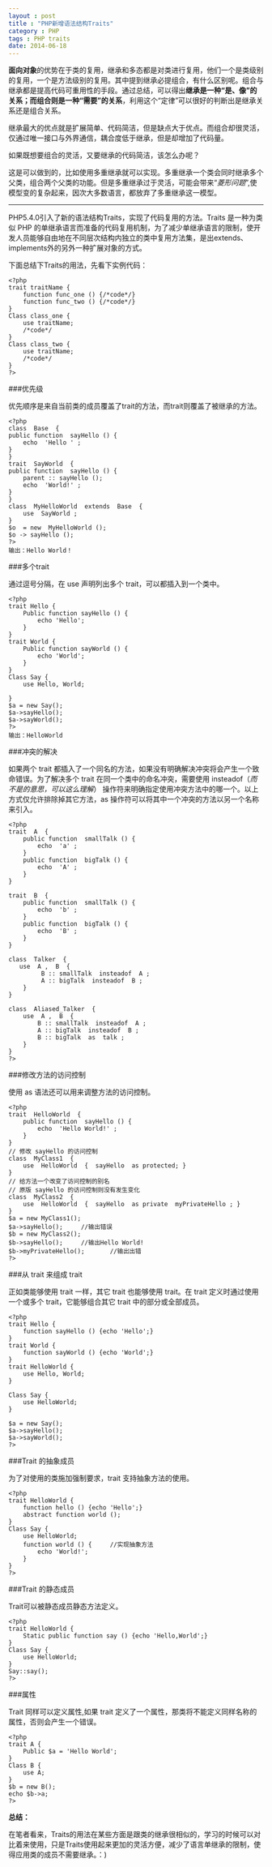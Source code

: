 ```yaml
---
layout : post
title : "PHP新增语法结构Traits"
category : PHP
tags : PHP traits
date: 2014-06-18
---
```

**面向对象**的优势在于类的复用，继承和多态都是对类进行复用，他们一个是类级别的复用，一个是方法级别的复用。其中提到继承必提组合，有什么区别呢。组合与继承都是提高代码可重用性的手段。通过总结，可以得出**继承是一种“是、像”的关系；而组合则是一种“需要”的关系**，利用这个“定律”可以很好的判断出是继承关系还是组合关系。

继承最大的优点就是扩展简单、代码简洁，但是缺点大于优点。而组合却很灵活，仅通过唯一接口与外界通信，耦合度低于继承，但是却增加了代码量。

如果既想要组合的灵活，又要继承的代码简洁，该怎么办呢？

<!--more-->

这是可以做到的，比如使用多重继承就可以实现。多重继承一个类会同时继承多个父类，组合两个父类的功能。但是多重继承过于灵活，可能会带来“*菱形问题*”,使模型变的复杂起来，因次大多数语言，都放弃了多重继承这一模型。

---

PHP5.4.0引入了新的语法结构Traits，实现了代码复用的方法。Traits 是一种为类似 PHP 的单继承语言而准备的代码复用机制，为了减少单继承语言的限制，使开发人员能够自由地在不同层次结构内独立的类中复用方法集，是出extends、implements外的另外一种扩展对象的方式。

下面总结下Traits的用法，先看下实例代码：
	
	<?php 
	trait traitName {
		function func_one () {/*code*/}
		function func_two () {/*code*/}
	}
	Class class_one {
		use traitName;
		/*code*/
	}
	Class class_two {
		use traitName;
		/*code*/
	}
	?> 

###优先级

优先顺序是来自当前类的成员覆盖了trait的方法，而trait则覆盖了被继承的方法。

	<?php
 	class  Base  {
    public function  sayHello () {
        echo  'Hello ' ;
    }
	}
	trait  SayWorld  {
    public function  sayHello () {
        parent :: sayHello ();
        echo  'World!' ;
    }
	}
	class  MyHelloWorld  extends  Base  {
    	use  SayWorld ;
	}
 	$o  = new  MyHelloWorld ();
 	$o -> sayHello ();
 	?>  
	输出：Hello World！

###多个trait

通过逗号分隔，在 use 声明列出多个 trait，可以都插入到一个类中。

	<?php 
	trait Hello {
		Public function sayHello () {
			echo 'Hello';
		}
	}
	trait World {
		Public function sayWorld () {
			echo 'World';
		}
	}
	Class Say {
		use Hello, World;

	}
	$a = new Say();
	$a->sayHello();
	$a->sayWorld();
	?>
	输出：HelloWorld


###冲突的解决

如果两个 trait 都插入了一个同名的方法，如果没有明确解决冲突将会产生一个致命错误。为了解决多个 trait 在同一个类中的命名冲突，需要使用 insteadof（*而不是的意思，可以这么理解*） 操作符来明确指定使用冲突方法中的哪一个。以上方式仅允许排除掉其它方法，as 操作符可以将其中一个冲突的方法以另一个名称来引入。

	<?php
 	trait  A  {
    	public function  smallTalk () {
        	echo  'a' ;
    	}
    	public function  bigTalk () {
        	echo  'A' ;
    	}
	}

	trait  B  {
    	public function  smallTalk () {
        	echo  'b' ;
    	}
    	public function  bigTalk () {
        	echo  'B' ;
    	}
	}

	class  Talker  {
 	   use  A ,  B  {
    	     B :: smallTalk  insteadof  A ;
    	     A :: bigTalk  insteadof  B ;
    	}
	}

	class  Aliased_Talker  {
    	use  A ,  B  {
      	    B :: smallTalk  insteadof  A ;
      	    A :: bigTalk  insteadof  B ;
     	    B :: bigTalk  as  talk ;
    	}
	}
 	?> 

###修改方法的访问控制

使用 as 语法还可以用来调整方法的访问控制。


	<?php 
 	trait  HelloWorld  {
    	public function  sayHello () {
        	echo  'Hello World!' ;
    	}
	}
 	// 修改 sayHello 的访问控制
 	class  MyClass1  {
    	use  HelloWorld  {  sayHello  as protected; }
	}
 	// 给方法一个改变了访问控制的别名
	// 原版 sayHello 的访问控制则没有发生变化
 	class  MyClass2  {
    	use  HelloWorld  {  sayHello  as private  myPrivateHello ; }
	}
	$a = new MyClass1();
	$a->sayHello();		//输出错误
	$b = new MyClass2();
	$b->sayHello();		//输出Hello World!
	$b->myPrivateHello();		//输出出错
	?>


###从 trait 来组成 trait

正如类能够使用 trait 一样，其它 trait 也能够使用 trait。在 trait 定义时通过使用一个或多个 trait，它能够组合其它 trait 中的部分或全部成员。

	<?php 
	trait Hello {
		function sayHello () {echo 'Hello';}
	}
	trait World {
		function sayWorld () {echo 'World';}
	}
	trait HelloWorld {
		use Hello, World;
	}

	Class Say {
		use HelloWorld;
	}

	$a = new Say();
	$a->sayHello();
	$a->sayWorld();
	?>

###Trait 的抽象成员

为了对使用的类施加强制要求，trait 支持抽象方法的使用。

	<?php 
	trait HelloWorld {
		function hello () {echo 'Hello';}
		abstract function world ();
	}
	Class Say {
		use HelloWorld;
		function world () {		//实现抽象方法
			echo 'World!';
		}
	}
	?>

###Trait 的静态成员

Trait可以被静态成员静态方法定义。

	<?php 
	trait HelloWorld {
		Static public function say () {echo 'Hello,World';}
	}
	Class Say {
		use HelloWorld;
	}
	Say::say();
	?>

###属性

Trait 同样可以定义属性,如果 trait 定义了一个属性，那类将不能定义同样名称的属性，否则会产生一个错误。

	<?php 
	trait A {
		Public $a = 'Hello World';
	}
	Class B {
		use A;
	}
	$b = new B();
	echo $b->a;
	?>

**总结：**

在笔者看来，Traits的用法在某些方面是跟类的继承很相似的，学习的时候可以对比着来使用，只是Traits使用起来更加的灵活方便，减少了语言单继承的限制，使得应用类的成员不需要继承。：)